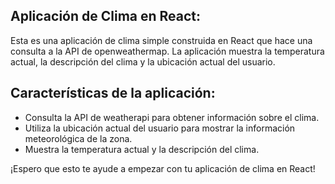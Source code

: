 ## Aplicación de Clima en React:

Esta es una aplicación de clima simple construida en React que hace una consulta a la API de openweathermap. La aplicación muestra la temperatura actual, la descripción del clima y la ubicación actual del usuario.

## Características de la aplicación:

- Consulta la API de weatherapi para obtener información sobre el clima.
- Utiliza la ubicación actual del usuario para mostrar la información meteorológica de la zona.
- Muestra la temperatura actual y la descripción del clima.

¡Espero que esto te ayude a empezar con tu aplicación de clima en React!
